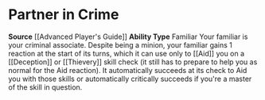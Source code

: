 ﻿---
ability_type: Familiar
actions: null
frequency: null
id: '29'
name: Partner in Crime
rarity: Common
requirement: null
source: '[[DATABASE/source/Advanced Player''s Guide|Advanced Player''s Guide]]'
trait: null
type: Familiar Ability

---
# Partner in Crime

**Source** [[Advanced Player's Guide]] 
**Ability Type** Familiar
Your familiar is your criminal associate. Despite being a minion, your familiar gains 1 reaction at the start of its turns, which it can use only to [[Aid]] you on a [[Deception]] or [[Thievery]] skill check (it still has to prepare to help you as normal for the Aid reaction). It automatically succeeds at its check to Aid you with those skills or automatically critically succeeds if you're a master of the skill in question.